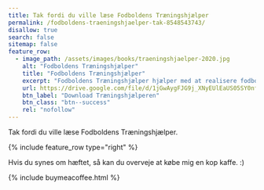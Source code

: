 ```yaml
---
title: Tak fordi du ville læse Fodboldens Træningshjælper
permalink: /fodboldens-traeningshjaelper-tak-8548543743/
disallow: true
search: false
sitemap: false
feature_row:
  - image_path: /assets/images/books/traeningshjaelper-2020.jpg
    alt: "Fodboldens Træningshjælper"
    title: "Fodboldens Træningshjælper"
    excerpt: "Fodboldens Træningshjælper hjælper med at realisere fodbolddrømmen gennem målsætninger og træningsråd."
    url: https://drive.google.com/file/d/1jGwAygFJG9j_XNyEUlEaUS05SY0nfjF9/view?usp=sharing
    btn_label: "Download Træningshjælperen"
    btn_class: "btn--success"
    rel: "nofollow"
---
```


Tak fordi du ville læse Fodboldens Træningshjælper.

{% include feature_row type="right" %}

Hvis du synes om hæftet, så kan du overveje at købe mig en kop kaffe. :)

{% include buymeacoffee.html %}

